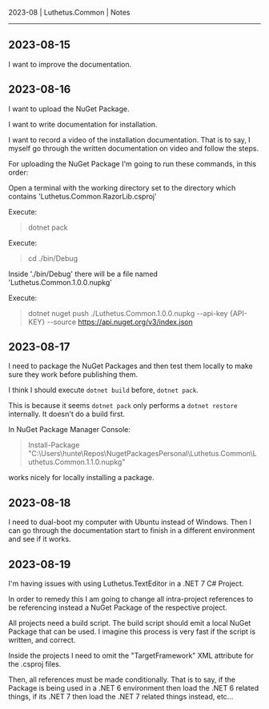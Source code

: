 2023-08 | Luthetus.Common | Notes

---

## 2023-08-15

I want to improve the documentation.

## 2023-08-16

I want to upload the NuGet Package.

I want to write documentation for installation.

I want to record a video of the installation documentation. That is to say, I myself go through the written documentation on video and follow the steps.

For uploading the NuGet Package I'm going to run these commands, in this order:

Open a terminal with the working directory set to the directory which contains 'Luthetus.Common.RazorLib.csproj'

Execute:
> dotnet pack

Execute:
> cd ./bin/Debug

Inside './bin/Debug' there will be a file named 'Luthetus.Common.1.0.0.nupkg'

Execute:
> dotnet nuget push ./Luthetus.Common.1.0.0.nupkg --api-key {API-KEY} --source https://api.nuget.org/v3/index.json

## 2023-08-17

I need to package the NuGet Packages and then test them locally to make sure they work before publishing them.

I think I should execute `dotnet build` before, `dotnet pack`. 

This is because it seems `dotnet pack` only performs a `dotnet restore` internally. It doesn't do a build first.

In NuGet Package Manager Console:
> Install-Package "C:\Users\hunte\Repos\NugetPackagesPersonal\Luthetus.Common\Luthetus.Common.1.1.0.nupkg"

works nicely for locally installing a package.

## 2023-08-18

I need to dual-boot my computer with Ubuntu instead of Windows.
Then I can go through the documentation start to finish in a different environment and see if it works.

## 2023-08-19

I'm having issues with using Luthetus.TextEditor in a .NET 7 C# Project.

In order to remedy this I am going to change all intra-project references to be referencing instead a NuGet Package of the respective project.

All projects need a build script. The build script should emit a local NuGet Package that can be used. I imagine this process is very fast if the script is written, and correct.

Inside the projects I need to omit the "TargetFramework" XML attribute for the .csproj files.

Then, all references must be made conditionally. That is to say, if the Package is being used in a .NET 6 environment then load the .NET 6 related things, if its .NET 7 then load the .NET 7 related things instead, etc...